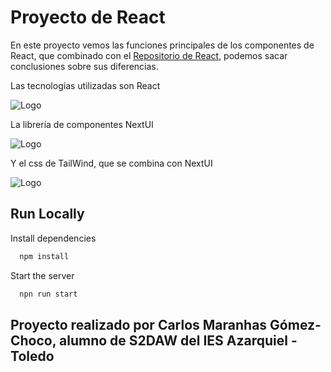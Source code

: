 
# Proyecto de React

En este proyecto vemos las funciones principales de los componentes de React, que combinado con el [Repositorio de React](https://github.com/Carlistos10/AngularComponentes), podemos sacar conclusiones sobre sus diferencias.

Las tecnologías utilizadas son React

![Logo](https://www.google.com/url?sa=i&url=https%3A%2F%2Fwww.tithink.com%2Fes%2F2018%2F11%2F14%2F7-razones-para-utilizar-react%2F&psig=AOvVaw2Yhhl5idijp1VZxTKp-xjl&ust=1717428652155000&source=images&cd=vfe&opi=89978449&ved=0CBIQjRxqFwoTCNjdwbeevYYDFQAAAAAdAAAAABAE)

La librería de componentes NextUI

![Logo](https://nextui.org/nextui-banner.png)

Y el css de TailWind, que se combina con NextUI

![Logo](https://vabadus.es/images/cache/imagen_nodo/images/articulos/64b524021adc5990918944.png)

## Run Locally

Install dependencies

```bash
  npm install
```

Start the server

```bash
  npn run start
```
## Proyecto realizado por Carlos Maranhas Gómez-Choco, alumno de S2DAW del IES Azarquiel - Toledo
